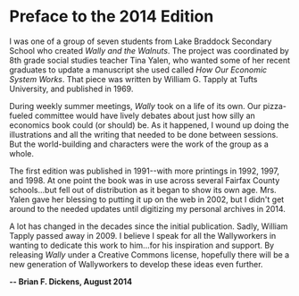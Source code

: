 # Preface to the 2014 Edition

I was one of a group of seven students from Lake Braddock Secondary School who created *Wally and the Walnuts*. The project was coordinated by 8th grade social studies teacher Tina Yalen, who wanted some of her recent graduates to update a manuscript she used called *How Our Economic System Works*. That piece was written by William G. Tapply at Tufts University, and published in 1969.

During weekly summer meetings, *Wally* took on a life of its own. Our pizza-fueled committee would have lively debates about just how silly an economics book could (or should) be. As it happened, I wound up doing the illustrations and all the writing that needed to be done between sessions. But the world-building and characters were the work of the group as a whole.

The first edition was published in 1991--with more printings in 1992, 1997, and 1998. At one point the book was in use across several Fairfax County schools...but fell out of distribution as it began to show its own age. Mrs. Yalen gave her blessing to putting it up on the web in 2002, but I didn't get around to the needed updates until digitizing my personal archives in 2014.

A lot has changed in the decades since the initial publication. Sadly, William Tapply passed away in 2009. I believe I speak for all the Wallyworkers in wanting to dedicate this work to him...for his inspiration and support. By releasing *Wally* under a Creative Commons license, hopefully there will be a new generation of Wallyworkers to develop these ideas even further.

**-- Brian F. Dickens, August 2014**